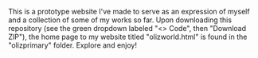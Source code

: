This is a prototype website I've made to serve as an expression of myself and a collection of some of my works so far.
Upon downloading this repository (see the green dropdown labeled "<> Code", then "Download ZIP"), the home page to my website titled "olizworld.html" is found in the "olizprimary" folder. Explore and enjoy!
